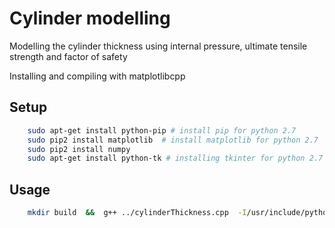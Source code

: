 # Cylinder modelling
Modelling the cylinder thickness using internal pressure, ultimate tensile strength and factor of safety 

Installing and compiling with matplotlibcpp

## Setup

```bash
    sudo apt-get install python-pip # install pip for python 2.7
    sudo pip2 install matplotlib  # install matplotlib for python 2.7
    sudo pip2 install numpy 
    sudo apt-get install python-tk # installing tkinter for python 2.7
```

## Usage

```bash
    mkdir build  &&  g++ ../cylinderThickness.cpp  -I/usr/include/python2.7 -I/usr/local/lib/python2.7/dist-packages/numpy/core/include -lpython2.7 && ./a.out
```